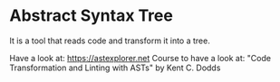 # Abstract Syntax Tree
It is a tool that reads code and transform it into a tree.

Have a look at: https://astexplorer.net
Course to have a look at: "Code Transformation and Linting with ASTs" by Kent C. Dodds


